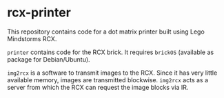 # rcx-printer

This repository contains code for a dot matrix printer built using Lego Mindstorms RCX.

`printer` contains code for the RCX brick.
It requires `brickOS` (available as package for Debian/Ubuntu).

`img2rcx` is a software to transmit images to the RCX.
Since it has very little available memory, images are transmitted blockwise.
`img2rcx` acts as a server from which the RCX can request the image blocks via IR.

